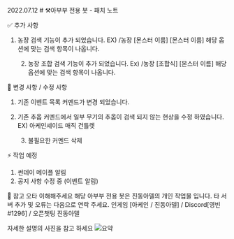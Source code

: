 2022.07.12 #
⚒️아부부 전용 봇 - 패치 노트

✅ 추가 사항
1. 농장 검색 기능이 추가 되었습니다.
EX) /농장 [몬스터 이름] [몬스터 이름]
해당 옵션에 맞는 검색 항목이 나옵니다.

    2. 농장 조합 검색 기능이 추가 되었습니다.
        Ex) /농장 [조합식] [몬스터 이름]
        해당 옵션에 맞는 검색 항목이 나옵니다.

🧩 변경 사항 / 수정 사항
1. 기존 이벤트 목록 커멘드가 변경 되었습니다.
2. 기존 추옵 커멘드에서 일부 무기의 추옵이 검색 되지 않는 현상을 수정 하였습니다.
EX) 아케인셰이드 매직 건틀렛

    3. 불필요한 커멘드 삭제

⚡ 작업 예정
1. 썬데이 메이플 알림
2. 공지 사항 수정 중 (이벤트 알림)


📌 참고
오타 이해해주세요
해당 아부부 전용 봇은 진동아델의 개인 작업물 입니다.
타 서버 추가 및 오류는 다음으로 연락 주세요.
인게임 [아케인 / 진동아델] / Discord[영빈#1296] /  오픈챗팅 진동아델

자세한 설명의 사진을 참고 하세요
![요약](PatchNote/2022_07_12/2022-07-12.png)
